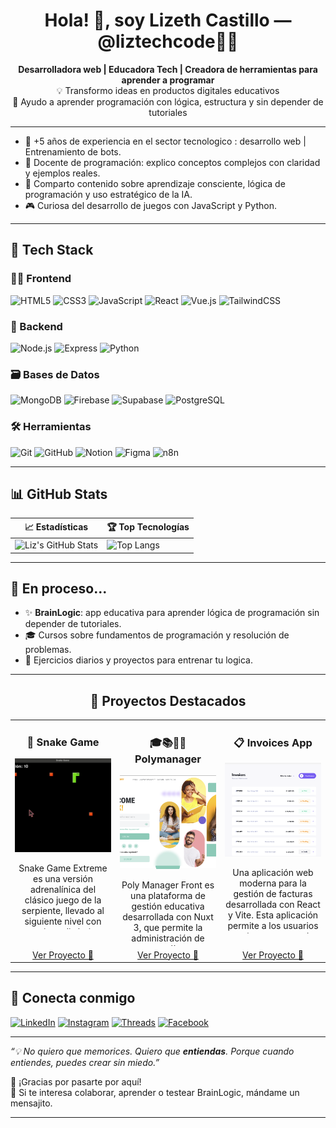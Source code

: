 <h1 align="center">Hola! 👋, soy Lizeth Castillo — @liztechcode👩‍💻</h1>

<p align="center">
  <strong>Desarrolladora web | Educadora Tech | Creadora de herramientas para aprender a programar</strong><br>
  💡 Transformo ideas en productos digitales educativos<br>
  🧠 Ayudo a aprender programación con lógica, estructura y sin depender de tutoriales
</p>

---

- 🚀 +5 años de experiencia en el sector tecnologico : desarrollo web | Entrenamiento de bots.
- 🧠 Docente de programación: explico conceptos complejos con claridad y ejemplos reales.
- 📣 Comparto contenido sobre aprendizaje consciente, lógica de programación y uso estratégico de la IA.
- 🎮 Curiosa del desarrollo de juegos con JavaScript y Python.

---

## 🧰 Tech Stack

### 🧑‍🎨 Frontend
![HTML5](https://img.shields.io/badge/HTML-E34F26?style=flat&logo=html5&logoColor=white)
![CSS3](https://img.shields.io/badge/CSS-1572B6?style=flat&logo=css3&logoColor=white)
![JavaScript](https://img.shields.io/badge/JavaScript-F7DF1E?style=flat&logo=javascript&logoColor=black)
![React](https://img.shields.io/badge/React-20232A?style=flat&logo=react&logoColor=61DAFB)
![Vue.js](https://img.shields.io/badge/Vue.js-35495E?style=flat&logo=vue.js&logoColor=4FC08D)
![TailwindCSS](https://img.shields.io/badge/Tailwind-38B2AC?style=flat&logo=tailwind-css&logoColor=white)

### 🔧 Backend
![Node.js](https://img.shields.io/badge/Node.js-339933?style=flat&logo=node.js&logoColor=white)
![Express](https://img.shields.io/badge/Express.js-000000?style=flat&logo=express&logoColor=white)
![Python](https://img.shields.io/badge/Python-3776AB?style=flat&logo=python&logoColor=white)

### 🗃️ Bases de Datos
![MongoDB](https://img.shields.io/badge/MongoDB-47A248?style=flat&logo=mongodb&logoColor=white)
![Firebase](https://img.shields.io/badge/Firebase-FFCA28?style=flat&logo=firebase&logoColor=black)
![Supabase](https://img.shields.io/badge/Supabase-3ECF8E?style=flat&logo=supabase&logoColor=white)
![PostgreSQL](https://img.shields.io/badge/PostgreSQL-4169E1?style=flat&logo=postgresql&logoColor=white)

### 🛠️ Herramientas
![Git](https://img.shields.io/badge/Git-F05032?style=flat&logo=git&logoColor=white)
![GitHub](https://img.shields.io/badge/GitHub-181717?style=flat&logo=github&logoColor=white)
![Notion](https://img.shields.io/badge/Notion-000000?style=flat&logo=notion&logoColor=white)
![Figma](https://img.shields.io/badge/Figma-F24E1E?style=flat&logo=figma&logoColor=white)
![n8n](https://img.shields.io/badge/n8n-ef6c00?style=flat&logo=n8n&logoColor=white)


---

## 📊 GitHub Stats

| 📈 Estadísticas                                                                                                     | 🏆 Top Tecnologías                                                                                                   |
| ------------------------------------------------------------------------------------------------------------------ | ------------------------------------------------------------------------------------------------------------------- |
| ![Liz's GitHub Stats](https://github-readme-stats.vercel.app/api?username=lizethcas&show_icons=true&theme=radical) | ![Top Langs](https://github-readme-stats.vercel.app/api/top-langs/?username=lizethcas&layout=compact&theme=radical) |


---

## 🌱 En proceso...

- ✨ **BrainLogic**: app educativa para aprender lógica de programación sin depender de tutoriales.
- 🎓 Cursos sobre fundamentos de programación y resolución de problemas.
- 🧩 Ejercicios diarios y proyectos para entrenar tu logica.

---
<h2 align="center">🚀 Proyectos Destacados</h2>

<table align="center" border="0" cellspacing="0" cellpadding="10" style="table-layout: fixed; width: 100%; max-width: 1200px;">
  <tr>
    <td align="center" valign="top" style="border: none; width: 33%;">
      <h3>🐍 Snake Game</h3>
      <img src="./assets/snake_game.jpeg" width="200" alt="Snake Game" style="height: 150px; object-fit: cover;"/>
      <div style="height: 120px; overflow: auto;">
        <p>Snake Game Extreme es una versión adrenalínica del clásico juego de la serpiente, llevado al siguiente nivel con enemigos dinámicos que aparecen, desaparecen y se mueven por el tablero.</p>
      </div>
    </td>
    <td align="center" valign="top" style="border: none; width: 33%;">
      <h3>🎓📚👩‍💻 Polymanager</h3>
      <img src="./assets/polymanager.png" width="200" alt="Polymanager" style="height: 150px; object-fit: cover;"/>
      <div style="height: 120px; overflow: auto;">
        <p>Poly Manager Front es una plataforma de gestión educativa desarrollada con Nuxt 3, que permite la administración de cursos en línea con interfaces para estudiantes y profesores.</p>
      </div>
    </td>
    <td align="center" valign="top" style="border: none; width: 33%;">
      <h3>📋 Invoices App</h3>
      <img src="./assets/invoices_app.png" width="200" alt="Invoices App" style="height: 150px; object-fit: cover;"/>
      <div style="height: 120px; overflow: auto;">
        <p>Una aplicación web moderna para la gestión de facturas desarrollada con React y Vite. Esta aplicación permite a los usuarios gestionar, crear y dar seguimiento a sus facturas.</p>
      </div>
    </td>
  </tr>
  <tr>
    <td align="center" style="border: none;">
      <a href="https://github.com/lizethcas/snake_game">Ver Proyecto 🚀</a>
    </td>
    <td align="center" style="border: none;">
      <a href="https://github.com/lizethcas/poly_manager_front">Ver Proyecto 🚀</a>
    </td>
    <td align="center" style="border: none;">
      <a href="https://github.com/lizethcas/invoices-app">Ver Proyecto 🚀</a>
    </td>
  </tr>
</table>


---

## 📣 Conecta conmigo

[![LinkedIn](https://img.shields.io/badge/LinkedIn-blue?style=flat&logo=linkedin&logoColor=white)](https://www.linkedin.com/in/lizethcastillo/)
[![Instagram](https://img.shields.io/badge/Instagram-purple?style=flat&logo=instagram&logoColor=white)](https://www.instagram.com/liztechcode/)
[![Threads](https://img.shields.io/badge/Threads-black?style=flat&logo=threads&logoColor=white)](https://www.threads.com/@liztechcode/)
[![Facebook](https://img.shields.io/badge/Facebook-blue?style=flat&logo=facebook&logoColor=white)](https://www.facebook.com/profile.php?id=61569038885879)


---

_“💡 No quiero que memorices. Quiero que **entiendas**. Porque cuando entiendes, puedes crear sin miedo.”_

🌟 ¡Gracias por pasarte por aquí!  
💌 Si te interesa colaborar, aprender o testear BrainLogic, mándame un mensajito.

---




